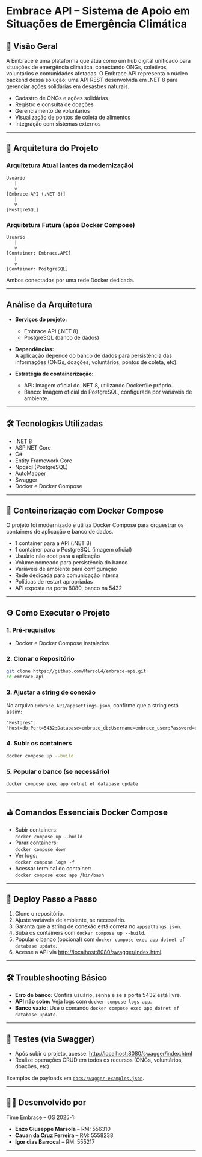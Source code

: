 # Embrace API – Sistema de Apoio em Situações de Emergência Climática

## 📘 Visão Geral

A Embrace é uma plataforma que atua como um hub digital unificado para situações de emergência climática, conectando ONGs, coletivos, voluntários e comunidades afetadas. O Embrace.API representa o núcleo backend dessa solução: uma API REST desenvolvida em .NET 8 para gerenciar ações solidárias em desastres naturais.

- Cadastro de ONGs e ações solidárias
- Registro e consulta de doações
- Gerenciamento de voluntários
- Visualização de pontos de coleta de alimentos
- Integração com sistemas externos

---

## 🧱 Arquitetura do Projeto

### Arquitetura Atual (antes da modernização)
```
Usuário
   |
   v
[Embrace.API (.NET 8)]
   |
   v
[PostgreSQL]
```

### Arquitetura Futura (após Docker Compose)
```
Usuário
   |
   v
[Container: Embrace.API]
   |
   v
[Container: PostgreSQL]
```
Ambos conectados por uma rede Docker dedicada.

---

## Análise da Arquitetura

- **Serviços do projeto:**
  - Embrace.API (.NET 8)
  - PostgreSQL (banco de dados)

- **Dependências:**  
  A aplicação depende do banco de dados para persistência das informações (ONGs, doações, voluntários, pontos de coleta, etc).

- **Estratégia de containerização:**
  - API: Imagem oficial do .NET 8, utilizando Dockerfile próprio.
  - Banco: Imagem oficial do PostgreSQL, configurada por variáveis de ambiente.

---

## 🛠️ Tecnologias Utilizadas

- .NET 8
- ASP.NET Core
- C#
- Entity Framework Core
- Npgsql (PostgreSQL)
- AutoMapper
- Swagger
- Docker e Docker Compose

---

## 🚀 Conteinerização com Docker Compose

O projeto foi modernizado e utiliza Docker Compose para orquestrar os containers de aplicação e banco de dados.

- 1 container para a API (.NET 8)
- 1 container para o PostgreSQL (imagem oficial)
- Usuário não-root para a aplicação
- Volume nomeado para persistência do banco
- Variáveis de ambiente para configuração
- Rede dedicada para comunicação interna
- Políticas de restart apropriadas
- API exposta na porta 8080, banco na 5432

---

## ⚙️ Como Executar o Projeto

### 1. Pré-requisitos

- Docker e Docker Compose instalados

### 2. Clonar o Repositório

```bash
git clone https://github.com/MarsoL4/embrace-api.git
cd embrace-api
```

### 3. Ajustar a string de conexão

No arquivo `Embrace.API/appsettings.json`, confirme que a string está assim:
```
"Postgres": "Host=db;Port=5432;Database=embrace_db;Username=embrace_user;Password=embrace_pass"
```

### 4. Subir os containers

```bash
docker compose up --build
```

### 5. Popular o banco (se necessário)

```bash
docker compose exec app dotnet ef database update
```

---

## ⛳ Comandos Essenciais Docker Compose

- Subir containers:  
  `docker compose up --build`
- Parar containers:  
  `docker compose down`
- Ver logs:  
  `docker compose logs -f`
- Acessar terminal do container:  
  `docker compose exec app /bin/bash`

---

## 🚀 Deploy Passo a Passo

1. Clone o repositório.
2. Ajuste variáveis de ambiente, se necessário.
3. Garanta que a string de conexão está correta no `appsettings.json`.
4. Suba os containers com `docker compose up --build`.
5. Popular o banco (opcional) com `docker compose exec app dotnet ef database update`.
6. Acesse a API via [http://localhost:8080/swagger/index.html](http://localhost:8080/swagger/index.html).

---

## 🛠 Troubleshooting Básico

- **Erro de banco:** Confira usuário, senha e se a porta 5432 está livre.
- **API não sobe:** Veja logs com `docker compose logs app`.
- **Banco vazio:** Use o comando `docker compose exec app dotnet ef database update`.

---

## 🧪 Testes (via Swagger)

- Após subir o projeto, acesse: [http://localhost:8080/swagger/index.html](http://localhost:8080/swagger/index.html)
- Realize operações CRUD em todos os recursos (ONGs, voluntários, doações, etc)

Exemplos de payloads em [`docs/swagger-examples.json`](docs/swagger-examples.json).

---

## 👨‍💻 Desenvolvido por

Time Embrace – GS 2025-1:

- **Enzo Giuseppe Marsola** – RM: 556310  
- **Cauan da Cruz Ferreira** – RM: 5558238  
- **Igor dias Barrocal** – RM: 555217

---
